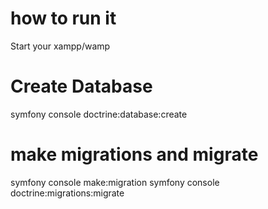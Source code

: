 # how to run it 
Start your xampp/wamp 

# Create Database
symfony console doctrine:database:create

# make migrations and migrate 
symfony console make:migration
symfony  console doctrine:migrations:migrate